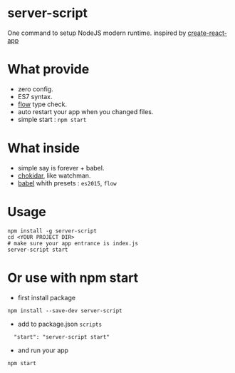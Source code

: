 # server-script

One command to setup NodeJS modern runtime. inspired by [create-react-app](https://github.com/facebookincubator/create-react-app)

# What provide

* zero config.
* ES7 syntax.
* [flow](https://flow.org) type check.
* auto restart your app when you changed files.
* simple start : `npm start`

# What inside

* simple say is forever + babel.
* [chokidar](https://github.com/paulmillr/chokidar), like watchman.
* [babel](https://github.com/babel/babel) whith presets : `es2015`, `flow`

# Usage

```
npm install -g server-script
cd <YOUR PROJECT DIR>
# make sure your app entrance is index.js
server-script start
```

# Or use with npm start

* first install package

```
npm install --save-dev server-script
```

* add to package.json `scripts`

```
  "start": "server-script start"
```

* and run your app

```
npm start
```
